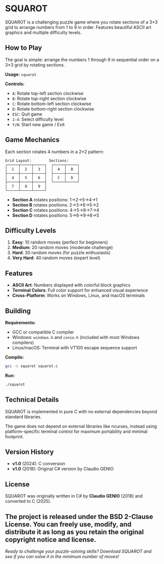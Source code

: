 SQUAROT
=======

SQUAROT is a challenging puzzle game where you rotate sections of a 3×3 grid to arrange numbers from 1 to 9 in order. Features beautiful ASCII art graphics and multiple difficulty levels.
  

## How to Play

The goal is simple: arrange the numbers 1 through 9 in sequential order on a 3×3 grid by rotating sections.

**Usage:** `squarot`

**Controls:**
- `A`: Rotate top-left section clockwise
- `B`: Rotate top-right section clockwise  
- `C`: Rotate bottom-left section clockwise
- `D`: Rotate bottom-right section clockwise
- `ESC`: Quit game
- `1-4`: Select difficulty level
- `Y/N`: Start new game / Exit

## Game Mechanics

Each section rotates 4 numbers in a 2×2 pattern:

```
Grid Layout:        Sections:
┌─────┬─────┬─────┐  ┌─────┬─────┐
│  1  │  2  │  3  │  │  A  │  B  │
├─────┼─────┼─────┤  ├─────┼─────┤
│  4  │  5  │  6  │  │  C  │  D  │
├─────┼─────┼─────┤  └─────┴─────┘
│  7  │  8  │  9  │
└─────┴─────┴─────┘
```

- **Section A** rotates positions: 1→2→5→4→1
- **Section B** rotates positions: 2→3→6→5→2  
- **Section C** rotates positions: 4→5→8→7→4
- **Section D** rotates positions: 5→6→9→8→5

## Difficulty Levels

1. **Easy**: 10 random moves (perfect for beginners)
2. **Medium**: 20 random moves (moderate challenge)
3. **Hard**: 30 random moves (for puzzle enthusiasts)
4. **Very Hard**: 40 random moves (expert level)

## Features

- **ASCII Art**: Numbers displayed with colorful block graphics
- **Terminal Colors**: Full color support for enhanced visual experience
- **Cross-Platform**: Works on Windows, Linux, and macOS terminals

## Building

**Requirements:**
- GCC or compatible C compiler
- Windows: `windows.h` and `conio.h` (included with most Windows compilers)
- Linux/macOS: Terminal with VT100 escape sequence support

**Compile:**
```bash
gcc -o squarot squarot.c
```

**Run:**
```bash
./squarot
```

## Technical Details

SQUAROT is implemented in pure C with no external dependencies beyond standard libraries.  

The game does not depend on external libraries like ncurses, instead using platform-specific terminal control for maximum portability and minimal footprint.

## Version History

- **v1.0** (2024): C conversion  
- **v1.0** (2018): Original C# version by Claudio GENIO

## License

SQUAROT was originally written in C# by **Claudio GENIO** (2018) and converted to C (2025). 

The project is released under the **BSD 2-Clause License**.
You can freely use, modify, and distribute it as long as you retain the original copyright notice and license.
---

*Ready to challenge your puzzle-solving skills? Download SQUAROT and see if you can solve it in the minimum number of moves!*
